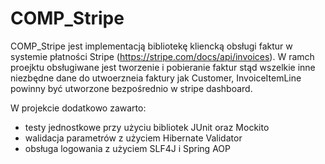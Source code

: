 # COMP_Stripe
COMP_Stripe jest implementacją bibliotekę kliencką obsługi faktur w systemie płatności Stripe (https://stripe.com/docs/api/invoices).
W ramch proejktu obsługiwane jest tworzenie i pobieranie faktur stąd wszelkie inne niezbędne dane do utwoerzneia faktury jak Customer, InvoiceItemLine powinny być utworzone bezpośrednio w stripe dashboard.

W projekcie dodatkowo zawarto:
- testy jednostkowe przy użyciu bibliotek JUnit oraz Mockito
- walidacja parametrów z użyciem Hibernate Validator
- obsługa logowania z użyciem SLF4J i Spring AOP
